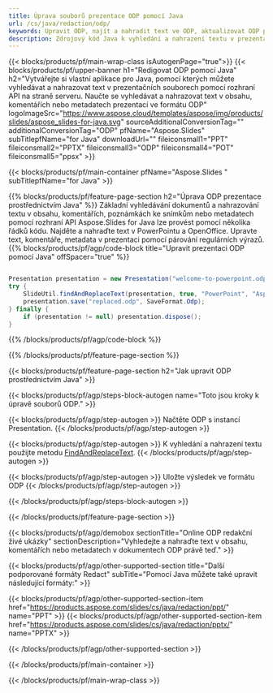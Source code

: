 ```yaml
---
title: Úprava souborů prezentace ODP pomocí Java
url: /cs/java/redaction/odp/
keywords: Upravit ODP, najít a nahradit text ve ODP, aktualizovat ODP prezentaci
description: Zdrojový kód Java k vyhledání a nahrazení textu v prezentaci ODP.
---
```


{{< blocks/products/pf/main-wrap-class isAutogenPage="true">}}
{{< blocks/products/pf/upper-banner h1="Redigovat ODP pomocí Java" h2="Vytvářejte si vlastní aplikace pro Java, pomocí kterých můžete vyhledávat a nahrazovat text v prezentačních souborech pomocí rozhraní API na straně serveru. Naučte se vyhledávat a nahrazovat text v obsahu, komentářích nebo metadatech prezentací ve formátu ODP" logoImageSrc="https://www.aspose.cloud/templates/aspose/img/products/slides/aspose_slides-for-java.svg" sourceAdditionalConversionTag="" additionalConversionTag="ODP" pfName="Aspose.Slides" subTitlepfName="for Java" downloadUrl="" fileiconsmall1="PPT" fileiconsmall2="PPTX" fileiconsmall3="ODP" fileiconsmall4="POT" fileiconsmall5="ppsx" >}}

{{< blocks/products/pf/main-container pfName="Aspose.Slides " subTitlepfName="for Java" >}}

{{% blocks/products/pf/feature-page-section  h2="Úprava ODP prezentace prostřednictvím Java" %}}
Základní vyhledávání dokumentů a nahrazování textu v obsahu, komentářích, poznámkách ke snímkům nebo metadatech pomocí rozhraní API Aspose.Slides for Java lze provést pomocí několika řádků kódu. Najděte a nahraďte text v PowerPointu a OpenOffice. Upravte text, komentáře, metadata v prezentaci pomocí párování regulárních výrazů.
{{% blocks/products/pf/agp/code-block title="Upravit prezentaci ODP pomocí Java" offSpacer="true" %}}

```java

Presentation presentation = new Presentation("welcome-to-powerpoint.odp");
try {
    SlideUtil.findAndReplaceText(presentation, true, "PowerPoint", "Aspose.Slides", null);
    presentation.save("replaced.odp", SaveFormat.Odp);
} finally {
    if (presentation != null) presentation.dispose();
}
```

{{% /blocks/products/pf/agp/code-block %}}

{{% /blocks/products/pf/feature-page-section %}}

{{< blocks/products/pf/feature-page-section  h2="Jak upravit ODP prostřednictvím Java" >}}

{{< blocks/products/pf/agp/steps-block-autogen name="Toto jsou kroky k úpravě souborů ODP." >}}

{{< blocks/products/pf/agp/step-autogen >}}
Načtěte ODP s instancí Presentation.
{{< /blocks/products/pf/agp/step-autogen >}}

{{< blocks/products/pf/agp/step-autogen >}}
K vyhledání a nahrazení textu použijte metodu [FindAndReplaceText](https://reference.aspose.com/slides/java/com.aspose.slides/slideutil/#findAndReplaceText-com.aspose.slides.IPresentation-boolean-java.lang.String-java.lang.String-).
{{< /blocks/products/pf/agp/step-autogen >}}

{{< blocks/products/pf/agp/step-autogen >}}
Uložte výsledek ve formátu ODP
{{< /blocks/products/pf/agp/step-autogen >}}

{{< /blocks/products/pf/agp/steps-block-autogen >}}

{{< /blocks/products/pf/feature-page-section >}}

{{< blocks/products/pf/agp/demobox sectionTitle="Online ODP redakční živé ukázky" sectionDescription="Vyhledejte a nahraďte text v obsahu, komentářích nebo metadatech v dokumentech ODP právě teď." >}}

{{< blocks/products/pf/agp/other-supported-section title="Další podporované formáty Redact" subTitle="Pomocí Java můžete také upravit následující formáty:" >}}

{{< blocks/products/pf/agp/other-supported-section-item href="https://products.aspose.com/slides/cs/java/redaction/ppt/" name="PPT" >}}
{{< blocks/products/pf/agp/other-supported-section-item href="https://products.aspose.com/slides/cs/java/redaction/pptx/" name="PPTX" >}}


{{< /blocks/products/pf/agp/other-supported-section >}}

{{< /blocks/products/pf/main-container >}}
    
{{< /blocks/products/pf/main-wrap-class >}}